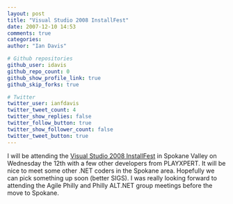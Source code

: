 ```yaml
---
layout: post
title: "Visual Studio 2008 InstallFest"
date: 2007-12-10 14:53
comments: true
categories: 
author: "Ian Davis"

# Github repositories
github_user: idavis
github_repo_count: 0
github_show_profile_link: true
github_skip_forks: true

# Twitter
twitter_user: ianfdavis
twitter_tweet_count: 4
twitter_show_replies: false
twitter_follow_button: true
twitter_show_follower_count: false
twitter_tweet_button: true
---
```

I will be attending the [Visual Studio 2008 InstallFest](http://msevents.microsoft.com/CUI/EventDetail.aspx?culture=en-US&EventID=1032360766) in Spokane Valley on Wednesday the 12th with a few other developers from PLAYXPERT. It will be nice to meet some other .NET coders in the Spokane area. Hopefully we can pick something up soon (better SIGS). I was really looking forward to attending the Agile Philly and Philly ALT.NET group meetings before the move to Spokane.